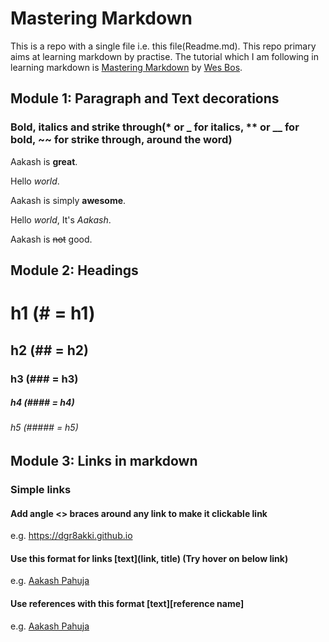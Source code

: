 # Mastering Markdown

This is a repo with a single file i.e. this file(Readme.md). This repo primary aims at learning markdown by practise. The tutorial which I am following in learning markdown is [Mastering Markdown](https://masteringmarkdown.com/) by [Wes Bos](https://wesbos.com/).

## Module 1: Paragraph and Text decorations

### Bold, italics and strike through(* or _ for italics, ** or __ for bold, ~~ for strike through, around the word)

Aakash is **great**.

Hello *world*.

Aakash is simply __awesome__.

Hello *world*, It's _Aakash_.

Aakash is ~~not~~ good.

## Module 2: Headings

# h1 (# = h1)

## h2 (## = h2)

### h3 (### = h3)

##### h4 (#### = h4)

###### h5 (##### = h5)

## Module 3: Links in markdown

### Simple links

#### Add angle <> braces around any link to make it clickable link

e.g. <https://dgr8akki.github.io>

#### Use this format for links [text](link, title) (Try hover on below link)

e.g. [Aakash Pahuja](https://dgr8akki.github.io, "Portfolio | Aakash Pahuja")

#### Use references with this format [text][reference name]

e.g. [Aakash Pahuja][Aakash]

[Aakash]: https://dgr8akki.github.io
